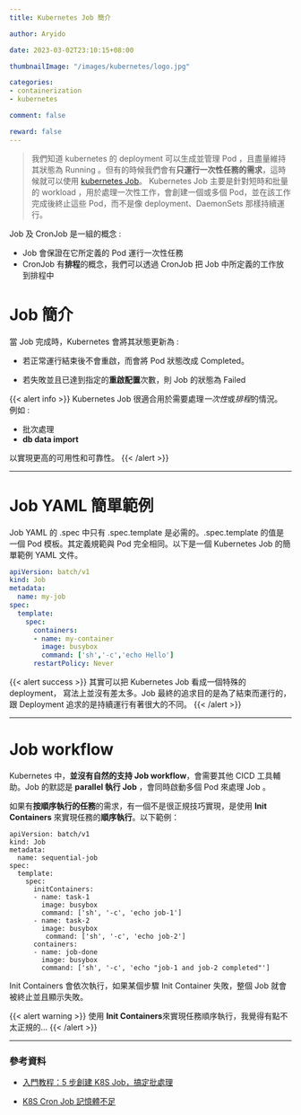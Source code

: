```yaml
---
title: Kubernetes Job 簡介

author: Aryido

date: 2023-03-02T23:10:15+08:00

thumbnailImage: "/images/kubernetes/logo.jpg"

categories:
- containerization
- kubernetes

comment: false

reward: false
---
```

<!--BODY-->
> 我們知道 kubernetes 的 deployment 可以生成並管理 Pod ，且盡量維持其狀態為 Running 。但有的時候我們會有**只運行一次性任務的需求**，這時候就可以使用  [kubernetes Job](https://kubernetes.io/zh-cn/docs/concepts/workloads/controllers/job/)。 Kubernetes Job 主要是針對短時和批量的 workload ，用於處理一次性工作，會創建一個或多個 Pod，並在該工作完成後終止這些 Pod，而不是像 deployment、DaemonSets 那樣持續運行。
<!--more-->

Job 及 CronJob 是一組的概念 :
- Job 會保證在它所定義的 Pod 運行一次性任務
- CronJob 有**排程**的概念，我們可以透過 CronJob 把 Job 中所定義的工作放到排程中

# Job 簡介

當 Job 完成時，Kubernetes 會將其狀態更新為 :

- 若正常運行結束後不會重啟，而會將 Pod 狀態改成 Completed。

- 若失敗並且已達到指定的**重啟配置**次數，則 Job 的狀態為 Failed

{{< alert info >}}
Kubernetes Job 很適合用於需要處理*一次性*或*排程*的情況。
例如 :
- 批次處理
- **db data import**

以實現更高的可用性和可靠性。
{{< /alert >}}

---

# Job YAML 簡單範例

Job YAML 的 .spec 中只有 .spec.template 是必需的。.spec.template 的值是一個 Pod 模板。其定義規範與 Pod 完全相同。以下是一個 Kubernetes Job 的簡單範例 YAML 文件。

```yaml
apiVersion: batch/v1
kind: Job
metadata:
  name: my-job
spec:
  template:
    spec:
      containers:
      - name: my-container
        image: busybox
        command: ['sh','-c','echo Hello']
      restartPolicy: Never
```
{{< alert success >}}
其實可以把 Kubernetes Job 看成一個特殊的 deployment， 寫法上並沒有差太多。Job 最終的追求目的是為了結束而運行的，跟 Deployment 追求的是持續運行有著很大的不同。
{{< /alert >}}

---

# Job workflow

Kubernetes 中，**並沒有自然的支持 Job workflow**，會需要其他 CICD 工具輔助。Job 的默認是 **parallel 執行 Job** ，會同時啟動多個 Pod 來處理 Job 。

如果有**按順序執行的任務**的需求，有一個不是很正規技巧實現，是使用 **Init Containers** 來實現任務的**順序執行**。以下範例：

```
apiVersion: batch/v1
kind: Job
metadata:
  name: sequential-job
spec:
  template:
    spec:
      initContainers:
      - name: task-1
        image: busybox
        command: ['sh', '-c', 'echo job-1']
      - name: task-2
        image: busybox
         command: ['sh', '-c', 'echo job-2']
      containers:
      - name: job-done
        image: busybox
        command: ['sh', '-c', 'echo "job-1 and job-2 completed"']
```

Init Containers 會依次執行，如果某個步驟 Init Container 失敗，整個 Job 就會被終止並且顯示失敗。

{{< alert warning >}}
使用 **Init Containers**來實現任務順序執行，我覺得有點不太正規的...
{{< /alert >}}

---
### 參考資料

- [入門教程：5 步創建 K8S Job，搞定批處理](https://www.readfog.com/a/1631579911044042752)

- [K8S Cron Job 記憶體不足](https://medium.com/@robhamk/k8s-cron-job-%E8%A8%98%E6%86%B6%E9%AB%94%E4%B8%8D%E8%B6%B3-b2cb8e222ab)